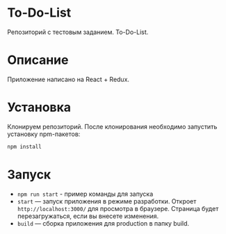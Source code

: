# To-Do-List
Репозиторий с тестовым заданием. To-Do-List. 

# Описание
Приложение написано на React + Redux.

# Установка
Клонируем репозиторий. После клонирования необходимо запустить установку npm-пакетов:

```bash
npm install
```

# Запуск 

* `npm run start` - пример команды для запуска
* `start` — запуск приложения в режиме разработки. Откроет `http://localhost:3000/` для просмотра в браузере. 
            Страница будет перезагружаться, если вы внесете изменения.
* `build` — сборка приложения для production в папку build.





